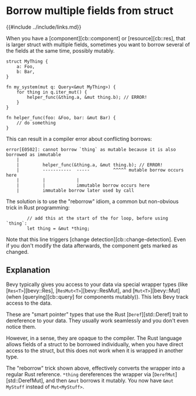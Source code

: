# Borrow multiple fields from struct

{{#include ../include/links.md}}

When you have a [component][cb::component] or [resource][cb::res], that is
larger struct with multiple fields, sometimes you want to borrow several of
the fields at the same time, possibly mutably.

```rust,no_run,noplayground
struct MyThing {
    a: Foo,
    b: Bar,
}

fn my_system(mut q: Query<&mut MyThing>) {
    for thing in q.iter_mut() {
        helper_func(&thing.a, &mut thing.b); // ERROR!
    }
}

fn helper_func(foo: &Foo, bar: &mut Bar) {
    // do something
}
```

This can result in a compiler error about conflicting borrows:

```
error[E0502]: cannot borrow `thing` as mutable because it is also borrowed as immutable
    |
    |         helper_func(&thing.a, &mut thing.b); // ERROR!
    |         -----------  -----         ^^^^^ mutable borrow occurs here
    |         |            |
    |         |            immutable borrow occurs here
    |         immutable borrow later used by call
```

The solution is to use the "reborrow" idiom, a common but non-obvious trick in Rust programming:

```rust,no_run,noplayground
        // add this at the start of the for loop, before using `thing`:
        let thing = &mut *thing;
```

Note that this line triggers [change detection][cb::change-detection]. Even if
you don't modify the data afterwards, the component gets marked as changed.

## Explanation

Bevy typically gives you access to your data via special wrapper types (like
[`Res<T>`][bevy::Res], [`ResMut<T>`][bevy::ResMut], and [`Mut<T>`][bevy::Mut]
(when [querying][cb::query] for components mutably)). This lets Bevy track
access to the data.

These are "smart pointer" types that use the Rust [`Deref`][std::Deref]
trait to dereference to your data. They usually work seamlessly and you
don't even notice them.

However, in a sense, they are opaque to the compiler. The Rust language
allows fields of a struct to be borrowed individually, when you have direct
access to the struct, but this does not work when it is wrapped in another type.

The "reborrow" trick shown above, effectively converts the wrapper
into a regular Rust reference. `*thing` dereferences the wrapper via
[`DerefMut`][std::DerefMut], and then `&mut` borrows it mutably. You now have
`&mut MyStuff` instead of `Mut<MyStuff>`.
